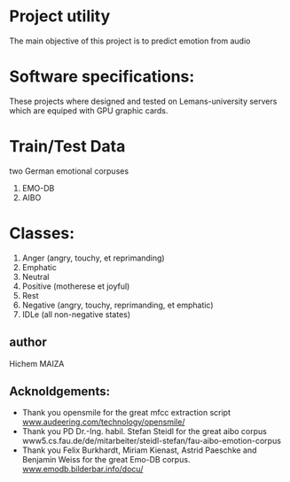 # Project utility 
The main objective of this project is to predict emotion from audio
# Software specifications: 
These projects where designed and tested on Lemans-university servers which are equiped with GPU graphic cards.   
# Train/Test Data
two German emotional corpuses 
1. EMO-DB 
2. AIBO
# Classes:
1. Anger (angry, touchy, et reprimanding)
2. Emphatic
3. Neutral 
4. Positive (motherese et joyful)
5. Rest 
6. Negative (angry, touchy, reprimanding, et emphatic)
7. IDLe (all non-negative states)
## author 
Hichem MAIZA
## Acknoldgements:
- Thank you opensmile for the great mfcc extraction script www.audeering.com/technology/opensmile/
- Thank you PD Dr.-Ing. habil. Stefan Steidl for the great aibo corpus  www5.cs.fau.de/de/mitarbeiter/steidl-stefan/fau-aibo-emotion-corpus
- Thank you Felix Burkhardt, Miriam Kienast, Astrid Paeschke and Benjamin Weiss for the great Emo-DB corpus. www.emodb.bilderbar.info/docu/